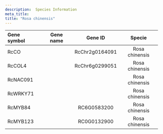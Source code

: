 ```yaml
---
description:  Species Information
meta_title:
title: "Rosa chinensis"
---
```

|Gene symbol |  Gene name | Gene ID | Specie |
|:-------|:------:|:----:|:----:|
| RcCO |  | RcChr2g0164091 | Rosa chinensis |
| RcCOL4 |  | RcChr6g0299051 | Rosa chinensis |
| RcNAC091 |  |  | Rosa chinensis |
| RcWRKY71 |  |  | Rosa chinensis |
| RcMYB84 |  | RC6G0583200 | Rosa chinensis |
| RcMYB123 |  | RC0G0132900 | Rosa chinensis |
